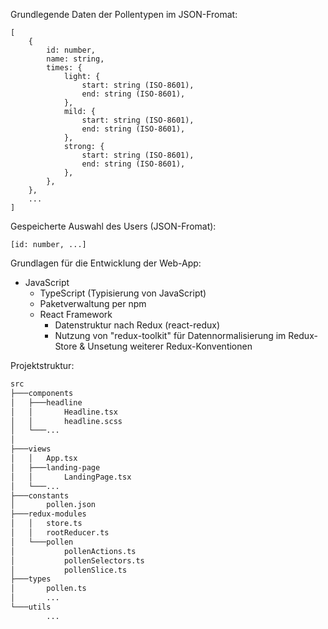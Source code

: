 Grundlegende Daten der Pollentypen im JSON-Fromat:
```
[
	{
		id: number,
		name: string,
		times: {
			light: {
				start: string (ISO-8601),
				end: string (ISO-8601),
			},
			mild: {
				start: string (ISO-8601),
				end: string (ISO-8601),
			},
			strong: {
				start: string (ISO-8601),
				end: string (ISO-8601),
			},
		},
	},
	...
]
```

Gespeicherte Auswahl des Users (JSON-Fromat):
```
[id: number, ...]
```

Grundlagen für die Entwicklung der Web-App:
- JavaScript
	- TypeScript (Typisierung von JavaScript)
	- Paketverwaltung per npm
	- React Framework
		- Datenstruktur nach Redux (react-redux)
		- Nutzung von "redux-toolkit" für Datennormalisierung im Redux-Store & Unsetung weiterer Redux-Konventionen

Projektstruktur:
```bash
src
├───components
│   ├───headline
│   │       Headline.tsx
│   │		headline.scss
│   └───...
│
├───views
│   │   App.tsx
│   ├───landing-page
│   │       LandingPage.tsx
│   └───...
├───constants
│       pollen.json
├───redux-modules
│   │	store.ts
│   │	rootReducer.ts
│   └───pollen
│           pollenActions.ts
│           pollenSelectors.ts
│           pollenSlice.ts
├───types
│   	pollen.ts
│		...
└───utils
        ...
```
